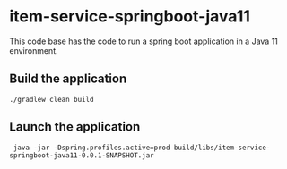 # item-service-springboot-java11
This code base has the code to run a spring boot application in a Java 11 environment.

## Build the application

```youtrack
./gradlew clean build
```

## Launch the application

```youtrack
 java -jar -Dspring.profiles.active=prod build/libs/item-service-springboot-java11-0.0.1-SNAPSHOT.jar
```
